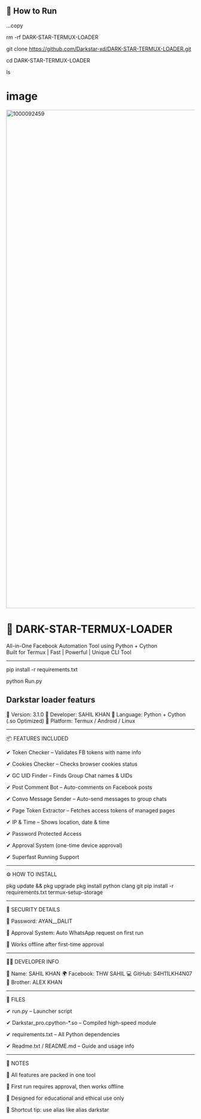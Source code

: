 ## 🚀 How to Run 

...copy 

rm -rf DARK-STAR-TERMUX-LOADER

git clone https://github.com/Darkstar-xd/DARK-STAR-TERMUX-LOADER.git

cd DARK-STAR-TERMUX-LOADER

ls

# image 

<img width="719" height="1329" alt="1000092459" src="https://github.com/user-attachments/assets/1208f36a-b3b3-412b-9114-81977932e61d" />




# 🌌 DARK-STAR-TERMUX-LOADER  

All-in-One Facebook Automation Tool using Python + Cython  
Built for Termux | Fast | Powerful | Unique CLI Tool

---

pip install -r requirements.txt

python Run.py


## Darkstar loader featurs

🔰 Version: 3.1.0
🔰 Developer: SAHIL KHAN
🔰 Language: Python + Cython (.so Optimized)
🔰 Platform: Termux / Android / Linux


---

📦 FEATURES INCLUDED

✔ Token Checker – Validates FB tokens with name info

✔ Cookies Checker – Checks browser cookies status

✔ GC UID Finder – Finds Group Chat names & UIDs

✔ Post Comment Bot – Auto-comments on Facebook posts

✔ Convo Message Sender – Auto-send messages to group chats

✔ Page Token Extractor – Fetches access tokens of managed pages

✔ IP & Time  – Shows location, date & time

✔ Password Protected Access

✔ Approval System (one-time device approval)

✔ Superfast Running Support 



---

⚙ HOW TO INSTALL

pkg update && pkg upgrade
pkg install python clang git
pip install -r requirements.txt
termux-setup-storage


---

🔐 SECURITY DETAILS

🔑 Password: AYAN__DALIT

📲 Approval System: Auto WhatsApp request on first run

📌 Works offline after first-time approval



---

🧑‍💻 DEVELOPER INFO

👤 Name: SAHIL KHAN
🌍 Facebook: THW SAHIL
💻 GitHub: S4H11LKH4N07
🤝 Brother: ALEX KHAN


---

📁 FILES

✔ run.py – Launcher script

✔ Darkstar_pro.cpython-*.so – Compiled high-speed module

✔ requirements.txt – All Python dependencies

✔ Readme.txt / README.md – Guide and usage info



---

💬 NOTES

🔹 All features are packed in one tool

🔹 First run requires approval, then works offline

🔹 Designed for educational and ethical use only

🔹 Shortcut tip: use alias like alias darkstar
